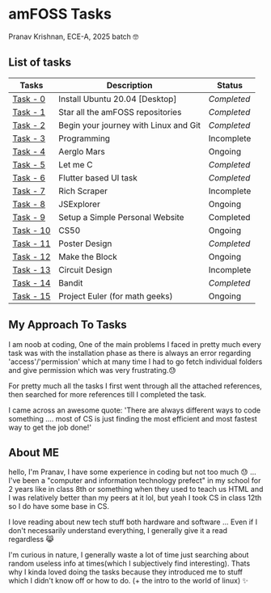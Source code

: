 # amFOSS Tasks 

Pranav Krishnan, ECE-A, 2025 batch 🤓

## List of tasks 
| Tasks                                                                           | Description | Status    |
|---------------------------------------------------------------------------------|-------------|-----------|
| [Task - 0](https://github.com/PranavKrishnan007/amfoss-tasks/tree/main/task-0)  |Install Ubuntu 20.04 [Desktop]| *Completed* |
| [Task - 1](https://github.com/PranavKrishnan007/amfoss-tasks/tree/main/task-1)  |Star all the amFOSS repositories| *Completed* |
| [Task - 2](https://github.com/PranavKrishnan007/amfoss-tasks/tree/main/task-2)  |Begin your journey with Linux and Git| *Completed* |
| [Task - 3](https://github.com/PranavKrishnan007/amFOSS-tasks/tree/main/task-3)  |Programming| Incomplete|
| [Task - 4](https://github.com/PranavKrishnan007/amfoss-tasks/tree/main/task-4)  |Aerglo Mars| Ongoing |
| [Task - 5](https://github.com/PranavKrishnan007/amfoss-tasks/tree/main/task-5)  |Let me C| *Completed* |
| [Task - 6](https://github.com/PranavKrishnan007/amfoss-tasks/tree/main/task-6)  | Flutter based UI task| *Completed* |
| [Task - 7](https://github.com/PranavKrishnan007/amFOSS-tasks/tree/main/task-7)  |Rich Scraper| Incomplete|
| [Task - 8](https://github.com/PranavKrishnan007/amFOSS-tasks/tree/main/task-8)  |JSExplorer| Ongoing |
| [Task - 9](https://github.com/PranavKrishnan007/amfoss-tasks/tree/main/task-9)  |Setup a Simple Personal Website| Completed |
| [Task - 10](https://github.com/PranavKrishnan007/amfoss-tasks/tree/main/task-10)|CS50| Ongoing   |
| [Task - 11](https://github.com/PranavKrishnan007/amfoss-tasks/tree/main/task-11)|Poster Design| *Completed* |
| [Task - 12](https://github.com/PranavKrishnan007/amfoss-tasks/tree/main/task-12)|Make the Block| Ongoing |
| [Task - 13](https://github.com/PranavKrishnan007/amFOSS-tasks/tree/main/task-13)|Circuit Design| Incomplete |
| [Task - 14](https://github.com/PranavKrishnan007/amfoss-tasks/tree/main/task-14)|Bandit| *Completed* |
| [Task - 15](https://github.com/PranavKrishnan007/amfoss-tasks/tree/main/task-15)|Project Euler (for math geeks)| Ongoing |

## My Approach To Tasks

I am noob at coding, One of the main problems I faced in pretty much every task was with the installation phase as there is always an error regarding 'access'/'permission' which at many time I had to go fetch individual folders and give permission which was very frustrating.😓

For pretty much all the tasks I first went through all the attached references, then searched for more references till I completed the task.

I came across an awesome quote: 'There are always different ways to code something .... most of CS is just finding the most efficient and most fastest way to get the job done!'

## About ME 

hello, I'm Pranav, I have some experience in coding but not too much 😓 ... I've been a "computer and information technology prefect" in my school for 2 years like in class 8th or something when they used to teach us HTML and I was relatively better than my peers at it lol, but yeah I took CS in class 12th so I do have some base in CS. 

I love reading about new tech stuff both hardware and software ... Even if I don't necessarily understand everything, I generally give it a read regardless 😹

I'm curious in nature, I generally waste a lot of time just searching about random useless info at times(which I subjectively find interesting). Thats why I kinda loved doing the tasks because they introduced me to stuff which I didn't know off or how to do. (+ the intro to the world of linux) ✨

